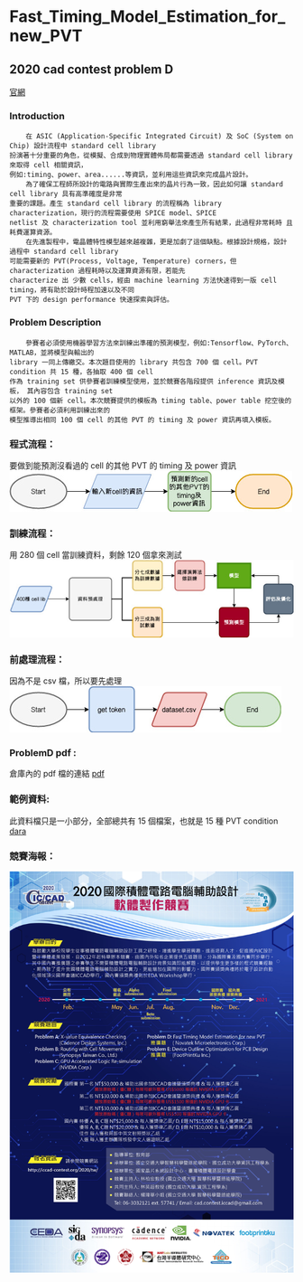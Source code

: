 # Fast_Timing_Model_Estimation_for_new_PVT
## 2020 cad contest problem D  
 [官網](http://iccad-contest.org/2020/tw/problems.html)  
 
### Introduction  
    
        在 ASIC (Application-Specific Integrated Circuit) 及 SoC (System on Chip) 設計流程中 standard cell library  
	扮演著十分重要的角色，從模擬、合成到物理實體佈局都需要透過 standard cell library 來取得 cell 相關資訊，  
	例如:timing、power、area......等資訊，並利用這些資訊來完成晶片設計。  
	    為了確保工程師所設計的電路與實際生產出來的晶片行為一致，因此如何讓 standard cell library 具有高準確度是非常  
	重要的課題。產生 standard cell library 的流程稱為 library characterization，現行的流程需要使用 SPICE model、SPICE  
	netlist 及 characterization tool 並利用窮舉法來產生所有結果，此過程非常耗時 且耗費運算資源。  
	    在先進製程中，電晶體特性模型越來越複雜，更是加劇了這個缺點。根據設計規格，設計過程中 standard cell library  
	可能需要新的 PVT(Process, Voltage, Temperature) corners，但 characterization 過程耗時以及運算資源有限，若能先  
	characterize 出 少數 cells，經由 machine learning 方法快速得到一版 cell timing，將有助於設計時程加速以及不同  
	PVT 下的 design performance 快速探索與評估。  
  
### Problem Description  
  
        參賽者必須使用機器學習方法來訓練出準確的預測模型，例如:Tensorflow、PyTorch、 MATLAB，並將模型與輸出的  
	library 一同上傳繳交。本次題目使用的 library 共包含 700 個 cell。PVT condition 共 15 種，各抽取 400 個 cell  
	作為 training set 供參賽者訓練模型使用，並於競賽各階段提供 inference 資訊及模板， 其內容包含 training set  
	以外的 100 個新 cell。本次競賽提供的模板為 timing table、power table 挖空後的框架。參賽者必須利用訓練出來的  
	模型推導出相同 100 個 cell 的其他 PVT 的 timing 及 power 資訊再填入模板。  
  
### 程式流程：  
  要做到能預測沒看過的 cell 的其他 PVT 的  timing 及 power 資訊
![program flow](https://github.com/JerryFlyTiger/Fast_Timing_Model_Estimation_for_new_PVT/blob/master/programFlow.jpg)  

### 訓練流程：  
  用 280 個 cell 當訓練資料，剩餘 120 個拿來測試
![training flow](https://github.com/JerryFlyTiger/Fast_Timing_Model_Estimation_for_new_PVT/blob/master/trainingFlow.jpg)  

### 前處理流程：  
  因為不是 csv 檔，所以要先處理
![preprocess flow](https://github.com/JerryFlyTiger/Fast_Timing_Model_Estimation_for_new_PVT/blob/master/preprocess.jpg)  

### ProblemD pdf :  
  倉庫內的 pdf 檔的連結
[pdf](https://github.com/JerryFlyTiger/Fast_Timing_Model_Estimation_for_new_PVT/blob/master/ProblemD_0201.pdf)

### 範例資料:  
  此資料檔只是一小部分，全部總共有 15 個檔案，也就是 15 種 PVT condition
[dara](https://github.com/JerryFlyTiger/Fast_Timing_Model_Estimation_for_new_PVT/tree/master/data)

### 競賽海報：  
![海報](https://github.com/JerryFlyTiger/Fast_Timing_Model_Estimation_for_new_PVT/blob/master/2020CAD_%E5%9C%8B%E5%85%A7%E8%B3%BD%E5%AE%9A%E7%A8%BF%E6%B5%B7%E5%A0%B1.jpg)

